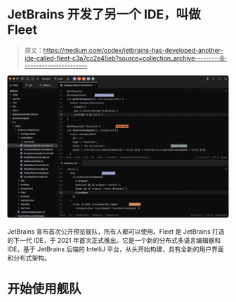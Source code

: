 # JetBrains 开发了另一个 IDE，叫做 Fleet

> 原文：<https://medium.com/codex/jetbrains-has-developed-another-ide-called-fleet-c3a7cc2e45eb?source=collection_archive---------8----------------------->

![](img/e60d1d8c1f7fda20ea707fd7654282c6.png)

JetBrains 宣布首次公开预览舰队，所有人都可以使用。Fleet 是 JetBrains 打造的下一代 IDE，于 2021 年首次正式推出。它是一个新的分布式多语言编辑器和 IDE，基于 JetBrains 后端的 IntelliJ 平台，从头开始构建，具有全新的用户界面和分布式架构。

# 开始使用舰队